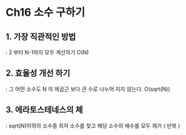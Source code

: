 # Ch16 소수 구하기

## 1. 가장 직관적인 방법

: 2 부터 N-1까지 모두 계산하기
O(N)

## 2. 효율성 개선 하기

: 그 어떤 소수도 N 의 제곱근 보다 큰 수로 나누어 지지 않는다.
O(sqrt(N))

## 3. 에라토스테네스의 체

: sqrt(N)이하의 소수중 최저 소수를 찾고 해당 소수의 배수를 모두 제거 ( 반복 )

